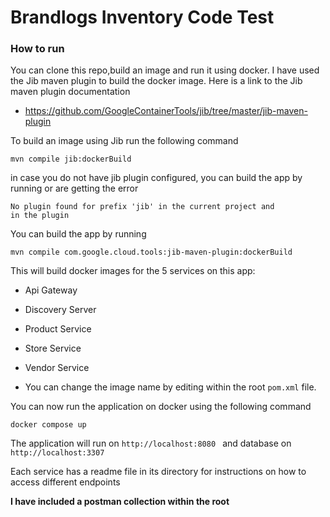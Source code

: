 # Brandlogs Inventory Code Test

### How to run
You can clone this repo,build an image and run it using docker.
I have used the Jib maven plugin to build the docker image. Here is a link to the
Jib maven plugin documentation</br>
* https://github.com/GoogleContainerTools/jib/tree/master/jib-maven-plugin

To build an image using Jib run the following command

````
mvn compile jib:dockerBuild
````

in case you do not have jib plugin configured, 
you can build the app by running or are getting the error
````
No plugin found for prefix 'jib' in the current project and 
in the plugin
````
You can build the app by running
````
mvn compile com.google.cloud.tools:jib-maven-plugin:dockerBuild
````
This will build docker images for the 5 services on this app:
* Api Gateway
* Discovery Server
* Product Service
* Store Service
* Vendor Service

* You can change the image name by editing within the root ````pom.xml```` file. <br>

You can now run the application on docker using the following command

````
docker compose up
````

The application will run on ````http://localhost:8080 ```` and database on
````http://localhost:3307 ````


Each service has a readme file in its directory for instructions on how to 
access different endpoints

**I have included a postman collection within the root**